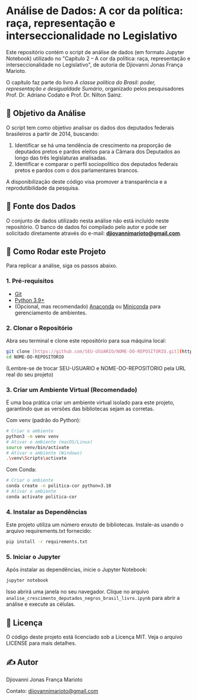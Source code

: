 # Análise de Dados: A cor da política: raça, representação e interseccionalidade no Legislativo

Este repositório contém o script de análise de dados (em formato Jupyter Notebook) utilizado no "Capítulo 2 – A cor da política: raça, representação e interseccionalidade no Legislativo", de autoria de Djiovanni Jonas França Marioto.

O capítulo faz parte do livro *A classe política do Brasil: poder, representação e desigualdade Sumário*, organizado pelos pesquisadores Prof. Dr. Adriano Codato e Prof. Dr. Nilton Sainz.

## 🎯 Objetivo da Análise

O script tem como objetivo analisar os dados dos deputados federais brasileiros a partir de 2014, buscando:

1.  Identificar se há uma tendência de crescimento na proporção de deputados pretos e pardos eleitos para a Câmara dos Deputados ao longo das três legislaturas analisadas.
2.  Identificar e comparar o perfil sociopolítico dos deputados federais pretos e pardos com o dos parlamentares brancos.

A disponibilização deste código visa promover a transparência e a reprodutibilidade da pesquisa.

## 💾 Fonte dos Dados

O conjunto de dados utilizado nesta análise não está incluído neste repositório. O banco de dados foi compilado pelo autor e pode ser solicitado diretamente através do e-mail: **djiovannimarioto@gmail.com**.

## 🚀 Como Rodar este Projeto

Para replicar a análise, siga os passos abaixo.

### 1. Pré-requisitos

* [Git](https://git-scm.com/)
* [Python 3.9+](https://www.python.org/downloads/)
* (Opcional, mas recomendado) [Anaconda](https://www.anaconda.com/download) ou [Miniconda](https://docs.conda.io/en/latest/miniconda.html) para gerenciamento de ambientes.

### 2. Clonar o Repositório

Abra seu terminal e clone este repositório para sua máquina local:

```bash
git clone [https://github.com/SEU-USUARIO/NOME-DO-REPOSITORIO.git](https://github.com/SEU-USUARIO/NOME-DO-REPOSITORIO.git)
cd NOME-DO-REPOSITORIO
```
(Lembre-se de trocar SEU-USUARIO e NOME-DO-REPOSITORIO pela URL real do seu projeto)

### 3. Criar um Ambiente Virtual (Recomendado)

É uma boa prática criar um ambiente virtual isolado para este projeto, garantindo que as versões das bibliotecas sejam as corretas.

Com venv (padrão do Python):

```Bash
# Criar o ambiente
python3 -m venv venv
# Ativar o ambiente (macOS/Linux)
source venv/bin/activate
# Ativar o ambiente (Windows)
.\venv\Scripts\activate
```

Com Conda:

```Bash
# Criar o ambiente
conda create -n politica-cor python=3.10
# Ativar o ambiente
conda activate politica-cor
```


### 4. Instalar as Dependências

Este projeto utiliza um número enxuto de bibliotecas. Instale-as usando o arquivo requirements.txt fornecido:

```Bash
pip install -r requirements.txt
```

### 5. Iniciar o Jupyter

Após instalar as dependências, inicie o Jupyter Notebook:

```Bash
jupyter notebook
```
Isso abrirá uma janela no seu navegador. Clique no arquivo ```analise_crescimento_deputados_negros_brasil_livro.ipynb``` para abrir a análise e execute as células.

## 📜 Licença
O código deste projeto está licenciado sob a Licença MIT. Veja o arquivo LICENSE para mais detalhes.

## ✍️ Autor
Djiovanni Jonas França Marioto

Contato: djiovannimarioto@gmail.com
